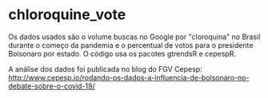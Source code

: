 # chloroquine_vote
Os dados usados são o volume buscas no Google por "cloroquina" no Brasil durante o começo da pandemia e o percentual de votos para o presidente Bolsonaro por estado. O código usa os pacotes gtrendsR e cepespR.

A análise dos dados foi publicada no blog do FGV Cepesp:
http://www.cepesp.io/rodando-os-dados-a-influencia-de-bolsonaro-no-debate-sobre-o-covid-19/
